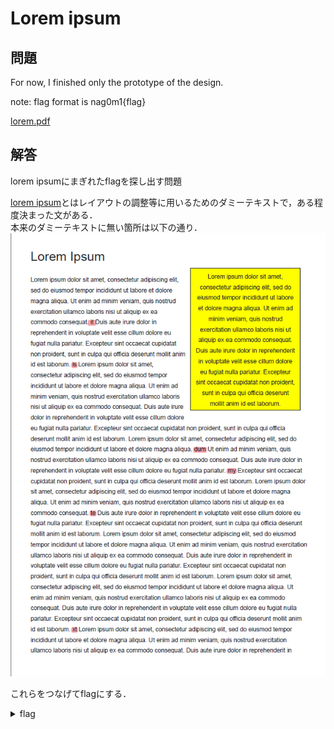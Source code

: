 # Lorem ipsum
## 問題
For now, I finished only the prototype of the design.

note: flag format is nag0m1{flag}

[lorem.pdf](./chall/lorem.pdf)

## 解答
lorem ipsumにまぎれたflagを探し出す問題

[lorem ipsum](https://ja.wikipedia.org/wiki/Lorem_ipsum)とはレイアウトの調整等に用いるためのダミーテキストで，ある程度決まった文がある．<br>
本来のダミーテキストに無い箇所は以下の通り．<br>
![](./fig/lorem.png)

これらをつなげてflagにする．

<details>
  <summary>flag</summary>

  > nag0m1{itisdummytext}

</details>

